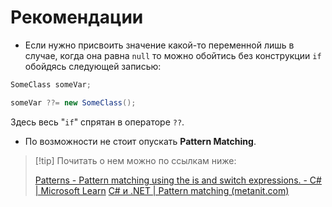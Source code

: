 # Рекомендации

* Если нужно присвоить значение какой-то переменной лишь в случае, когда она равна `null` то можно обойтись без конструкции `if` обойдясь следующей записью:

```csharp
SomeClass someVar;

someVar ??= new SomeClass(); 
```

Здесь весь "`if`" спрятан в операторе `??`.

* По возможности не стоит опускать **Pattern Matching**.

> \[!tip] Почитать о нем можно по ссылкам ниже:
>
> [Patterns - Pattern matching using the is and switch expressions. - C# | Microsoft Learn](https://learn.microsoft.com/en-us/dotnet/csharp/language-reference/operators/patterns#constant-pattern) [C# и .NET | Pattern matching (metanit.com)](https://metanit.com/sharp/tutorial/3.34.php)

